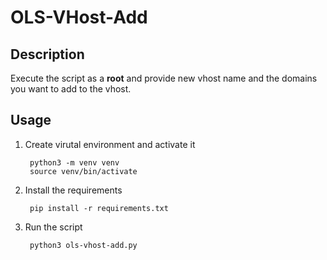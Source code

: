 # OLS-VHost-Add

## Description

Execute the script as a **root** and provide new vhost name and the domains you want to add to the vhost.

## Usage

1. Create virutal environment and activate it
   ```shell
    python3 -m venv venv
    source venv/bin/activate
    ```
2. Install the requirements
   ```shell
    pip install -r requirements.txt
   ```
3. Run the script
   ```shell
    python3 ols-vhost-add.py
   ```
